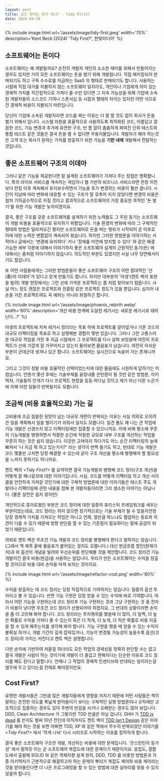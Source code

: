```yaml
---
layout: post
title: 코드 정리는 돈이 되나? - Tidy First?
date: 2024-04-20
---
```


{% include image.html url='/assets/image/tidy-first.jpeg' width='70%' description='Kent Beck (2024) \'Tidy First?\', 한빛미디어' %}

## 소프트웨어는 돈이다

소프트웨어는 왜 개발될까요? 순전히 개발자 개인의 소소한 재미를 위해서 만들어지는 경우도 있지만 거의 모든 소프트웨어는 돈을 벌기 위해 개발됩니다. 직접 패키징되어 판매되기도 하고 구독 수수료를 지급하는 SaaS 의 형태로 판매되기도 합니다. 사용하는 시점에 직접 대가를 지불하지 않는 소프트웨어 일지라도, 개인이나 기업에게 의미 있는 경제적 가치를 직간접적으로 가져다 줄 수만 있다면 그 지속 가능성을 위해 기업에 소속된 개발자들의 소스코드 기여나 스폰서십 등 시점과 형태의 차이는 있지만 어떤 식으로건 경제적 비용이 지불되기 마련입니다.

당신이 기업에 소속된 개발자라면 코드를 짜는 이유는 더 말 할 것도 없이 회사가 돈을 벌기 위해서 입니다. 시스템 자원을 효율적으로 사용하도록 최적화된 코드, 아름답고 깔끔한 코드, 기능 변경과 추가에 유연한 구조, 빈 틈 없이 촘촘하게 짜여진 단위 테스트와 통합 테스트 같은 것들은 결국 돈을 벌 수 없다면 무용지물입니다. 개발자가 해야 하는것은 고객 또는 회사가 원하는 가치를 창출하기 위한 기능을 **기한 내에** 개발해서 전달하는 것입니다.

## 좋은 소프트웨어 구조의 이데아

그러나 같은 기능을 제공한다면 잘 설계된 소프트웨어가 가져다 주는 장점은 명확합니다. 특히 라이브 서비스를 계속하는 게임이나 웹 기반의 비즈니스 서비스라면 런칭 이전보다 런칭 이후 계속해서 유지보수하면서 기능을 추가 변경하는 비용이 훨씬 큽니다. 시간이 지남에 따라 변화에 대응할 수 있는 구조가 잘 갖추어 지지 않았다면 변경의 비용은 점차 기하급수적으로 커질 것이고 결과적으로 소프트웨어의 가장 중요한 목적인 '돈 벌기'를 위한 기능 개발은 늦어지겠지요.

결국, 좋은 구조를 갖춘 소프트웨어를 설계하기 위한 노력들도 그 주된 동기는 소프트웨어 개발 비용을 효율적으로 유지하기 위함입니다. 기술 환경의 변화에 따라 그 구체적인 형태와 방법은 달라져오긴 했지만 소프트웨어로 돈을 버는 행위가 시작되어 온 이후로 이에 대한 노력은 변함없이 계속되어 왔습니다. 하지만 그러한 방법론을 이야기하는 서적이나 글에서는 '변경에 유리하다' 거나 '장애를 미연에 방지할 수 있다' 와 같은 해결 가능한 세부 각론에 대해서 이야기하지 좋은 소프트웨어 설계의 근원적인 동기(돈) 에 대해서는 좀처럼 이야기하지 않습니다. 의도적인 부분도 있겠지만 사실 너무 당연해서이기도 할겁니다.

또 어떤 사람들에게는 그러한 방법론들이 좋은 소프트웨어 구조의 어떤 절대적인 '선(善)의 이데아'가 있다고 믿게 만들기도 합니다. 하지만 대부분의 '야생'(켄트 벡의 표현을 빌려) 개발 현장에서는 그런 선에 가까운 프로젝트는 좀 처럼 찾아보기 힘듭니다. 사실 어느 정도 괜찮은 프로젝트와 진흙탕 같은 프로젝트 정도가 있을 뿐입니다. 심지어 내 손을 거친 프로젝트여도 꼭 예외는 아니라 좌절하곤 합니다.

{% include image.html url='/assets/image/phoenix_rebirth.webp' width='60%' description='개선 비용 한계에 도달한 레거시는 새로운 레거시로 태어난다...?' %}

야생의 프로젝트에 지쳐 레거시 정리라는 목표 하에 프로젝트를 갈아엎거나 기존 코드의 대규모 리팩터링을 목표로 하고 실행해본 경험이 몇번 있습니다. 그러나 그런 고통스러운 대규모 작업을 거친 후 지금 시점에서 그 프로젝트를 다시 살펴 보았을때 여전히 프로젝트가 선에 가깝게 잘 가꾸어지고 있는지 돌아보면 물음표가 남습니다. 여전히 아쉬운 부분이 군데군데 생겨나 있곤 합니다. 소프트웨어는 실시간으로 녹슬어 가는 존재니까요.

그리고 그것이 정말 비용 효율적인 선택이었는지에 대한 물음에도 시원하게 답하기는 어렵습니다. 언젠가 몇년 후에는 기술부채를 끝장내줄 은탄환이 될 것만 같은 방법론, 아키텍처, 기술들의 안개가 다시 프로젝트 현장을 둥둥 떠다닐 것이고 제가 아닌 다른 누군가에 의해 이런 일들이 반복될지도 모릅니다.

## 조금씩 (비용 효율적으로) 가는 길

고비용에 조금 씁쓸한 뒷맛이 남는 대규모 개편이 반복되는 이유는 사실 의외로 오히려 큰 일을 계획해서 일을 벌이기가 쉬워서 일지도 모릅니다. 일견 폼도 꽤 나는 큰 작업에 기능 개발은 신경쓰지 않고 리팩터링에만 집중할 수 있으니까요. 이에 비해 평소에 꾸준히 기능개발을 병행하면서 적절한 순간에 적절한 규모로 내부 구조를 개선하는 작업을 꾸준히 하는 것은 쉽지 않습니다. 이것만 고쳐야지 하다가도 어느 순간 리팩터링의 늪에 빠져서 '나 지금 뭐 하고 있는거지?' 라는 생각이 번쩍 들기도 하고, 반대로 기능 개발은 코드 몇줄만 고치면 당장 해결할 수 있는데 굳이 구조 개선을 평소에 병행해야 할 필요성을 느끼지 못하기도 하니까요.

켄트 벡의 *\<Tidy First?\>* 를 요약하면 결국 기능개발과 병행해 코드 정리(구조 개선)을 어떻게 잘 해나갈것에 대한 이야기입니다. 사실, 코드를 어떻게 리팩터링 하고 개선 사이클을 안전하게 가져갈 것인가에 대한 구체적 방법론에 대한 이야기들은 테스트 주도 개발이나 리팩터링에 관한 내용을 접해 본 개발자들이라면 그리 생소한 이야기는 아닙니다. (물론 실천은 쉽지 않지만)

개인적으로 흥미로웠던 부분은 코드 정리에 대한 일종의 휴리스틱 프레임워크를 세우는 부분이었는데요, 코드 정리는 하지 않으면 장기적으로는 기술 부채가 될 수 있을지언정 당장 경제적 가치를 가져오는 작업은 아니고 언제, 얼만큼 하느냐도 협업하는 동료와 의견이 다를 수 있기 때문에 방향 판단을 할 수 있는 기준점이 필요하다는 말에 공감이 되었기 때문입니다.

의외로 켄트 벡은 무조건 기능 개발과 코드 정리를 병행해야 한다고 말하지는 않습니다. (그래서 책 제목 끝에 물음표가 붙어있는 걸지도 모릅니다.) 대신 현금흐름 할인(현재가치)과 와 옵션의 개념을 빌려와 우선순위를 판단해볼 것을 제안합니다. 코드 정리건 기능 개발이건 결국 비용(현금)을 사용하는 일입니다. 우리가 만든 소프트웨어는 수익을 창출할 것이므로 비용 대비 손익을 따져 보자는 것이지요.

{% include image.html url='/assets/image/refactor-cost.png' width='80%' %}

수익을 창출하는 데 코드 정리는 당장 직접적으로 기여하지는 않습니다. 일종의 옵션 투자라고 볼 수 있습니다. 반면 기능 구현은 당장 얻을 수 있는 수익에 바로 기여합니다. 따라서 어떤 기능을 구현하는데 코드 정리후 기능 구현하는 것과 그냥 구현하는 것 중 전자가 비용이 낮다면 무조건 코드 정리가 선행되어야 하겠지요. 그 반대의 상황이라면 손익을 좀 더 고민해 봐야 합니다. 코드 정리라는 투자행위를 했을때 더 많이, 더 일찍, 더 높은 확률로 수익을 가져다 줄 수 있는지 혹은 더 적게, 더 늦게, 더 적은 확률로 비용 지출을 할 수 있게 해주는지를 생각해 봐야 합니다. 기능 구현을 했을 때 얻을 수 있는 수익이 불확실 하거나, 개발 기간이 길게 잡혀있거나, 기능이 변경될 가능성이 높을수록 옵션(코드 정리)의 가치는 커진다고 켄트 백은 설명합니다.

다만 손익에 기반하여 저울질 하더라도 모든 작업의 경제성을 정확히 판단할 수는 없고 결국 개발은 사람이 하는 것이기에 개발이 더 즐겁고 편해지다는 단순한 이유로 코드 정리를 해도 된다고 말합니다. 언제나 그 작업이 경제적 인센티브와 반대되는 일이라는걸 염두에 두고 있다는걸 전제로 해야겠지만요.

## Cost First?

유명한 개발서들은 그만큼 많은 개발자들에게 영향을 끼치기 때문에 어떤 사람들은 책이 말하는 온전한 의도를 폭넓게 받아들이기 보다는 구체적인 실행 방법론이나 규칙에만 교조적으로 집중하는 경우도 있어 주변의 반감을 사거나 오해받는 경우도 많아 보입니다. DDD, Clean Architecture 가 그렇지만 TDD 만큼은 아닐 겁니다. DHH 가 [TDD is dead](https://dhh.dk/2014/tdd-is-dead-long-live-testing.html) 를 쓴지도 벌써 10년 전인데 아직까지도 켄트 벡이 [TDD Isn't Design](https://tidyfirst.substack.com/p/tdd-isnt-design) 같은 이야기를 해야 하는 것을 보면 어쩌면 TDD, XP 와 같은 책에서 무수히 반복되었던 이야기를 *\<Tidy First?\>* 에서 '작게 나눠' 다시 시리즈로 시작하는 이유를 짐작하게 합니다.

결국 좋은 소프트웨어 구조란 개발, 개선하는 비용에 대한 문제입니다. '콘스탄틴의 등가성' 에서 말하듯 이는 곧 소프트웨어 복잡도에 대한 문제이기 때문이지요. 응집도, 결합도에서 출발해 SOLID 와 같은 객체지향 설계 원칙, DDD, TDD 를 비롯한 방법론과 각종 아키텍처가 근본적으로 해결하고자 하는 문제의 뿌리가 복잡도 제어와 비용 제어라는 것을 받아들인다면 더 나은 프로그래밍을 할 수 있는 방법에 대한 실마리를 찾을 수 있지 않을까 합니다.
